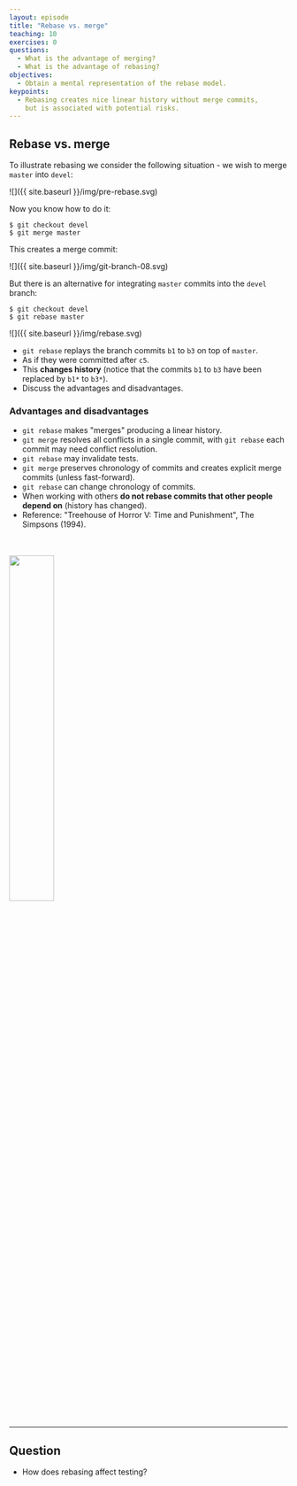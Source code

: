 ```yaml
---
layout: episode
title: "Rebase vs. merge"
teaching: 10
exercises: 0
questions:
  - What is the advantage of merging?
  - What is the advantage of rebasing?
objectives:
  - Obtain a mental representation of the rebase model.
keypoints:
  - Rebasing creates nice linear history without merge commits, 
    but is associated with potential risks.
---
```


## Rebase vs. merge

To illustrate rebasing we consider the following situation - we wish to merge
`master` into `devel`:

![]({{ site.baseurl }}/img/pre-rebase.svg)

Now you know how to do it:

```shell
$ git checkout devel
$ git merge master
```

This creates a merge commit:

![]({{ site.baseurl }}/img/git-branch-08.svg)


But there is an alternative for integrating `master` commits into the `devel`
branch:

```shell
$ git checkout devel
$ git rebase master
```

![]({{ site.baseurl }}/img/rebase.svg)

- `git rebase` replays the branch commits `b1` to `b3` on top of `master`.
- As if they were committed after `c5`.
- This **changes history** (notice that the commits `b1` to `b3` have been replaced by `b1*` to `b3*`).
- Discuss the advantages and disadvantages.

### Advantages and disadvantages

- `git rebase` makes "merges" producing a linear history.
- `git merge` resolves all conflicts in a single commit, with `git rebase` each commit may need
  conflict resolution.
- `git rebase` may invalidate tests.
- `git merge` preserves chronology of commits and creates explicit merge commits (unless fast-forward).
- `git rebase` can change chronology of commits.
- When working with others **do not rebase commits that other people depend on**
  (history has changed).
- Reference: "Treehouse of Horror V: Time and Punishment", The Simpsons (1994).

<br>
<br>
<img src="{{ site.baseurl }}/img/simpsons.jpg" width="40%">

---

## Question

- How does rebasing affect testing?
